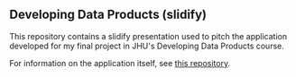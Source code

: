 ## Developing Data Products (slidify)

This repository contains a slidify presentation used to pitch the application developed for my final project in JHU's Developing Data Products course.

For information on the application itself, see [this repository](https://github.com/kghatala/developingDataProducts).
